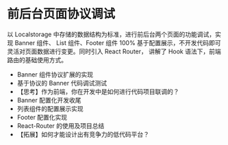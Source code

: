 # 前后台页面协议调试


以 Localstorage 中存储的数据结构为标准，进行前后台两个页面的功能调试，实现 Banner 组件、 List 组件、Footer 组件 100% 基于配置展示，不开发代码即可灵活对页面数据进行变更。同时引入 React Router， 讲解了 Hook 语法下，前端路由的基础使用方式。

- Banner 组件协议扩展的实现
- 基于协议的 Banner 代码调试测试
- 【思考】作为前端，你在开发中是如何进行代码项目联调的？
- Banner 配置化开发收尾 
- 列表组件的配置展示实现
- Footer 配置化实现
- React-Router 的使用及项目总结
- 【拓展】如何才能设计出有竞争力的低代码平台？





